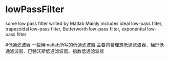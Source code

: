 # lowPassFilter
some low pass fitler writed by Matlab 
Mainly includes ideal low-pass filter, trapezoidal low-pass filter, Butterworth low-pass filter, exponential low-pass filter

#低通滤波器
一些用matlab所写的低通滤波器
主要包含理想低通滤波器、梯形低通滤波器、巴特沃斯低通滤波器、指数低通滤波器
